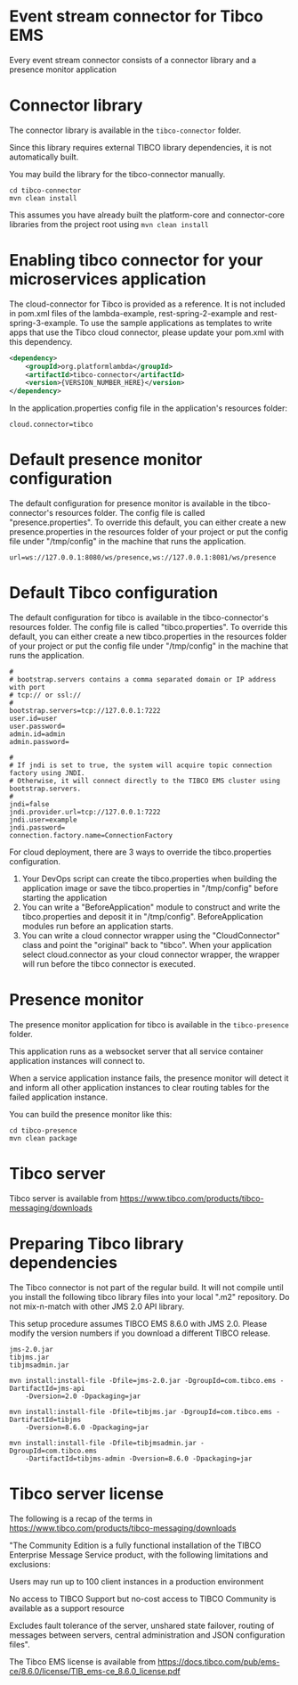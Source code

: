 # Event stream connector for Tibco EMS

Every event stream connector consists of a connector library and a presence monitor application

# Connector library

The connector library is available in the `tibco-connector` folder.

Since this library requires external TIBCO library dependencies, it is not automatically built.

You may build the library for the tibco-connector manually.

```text
cd tibco-connector
mvn clean install
```

This assumes you have already built the platform-core and connector-core libraries from the project root 
using `mvn clean install`

# Enabling tibco connector for your microservices application



The cloud-connector for Tibco is provided as a reference. It is not included in pom.xml files of the lambda-example,
rest-spring-2-example and rest-spring-3-example. To use the sample applications as templates to write apps that use
the Tibco cloud connector, please update your pom.xml with this dependency.

```xml
<dependency>
    <groupId>org.platformlambda</groupId>
    <artifactId>tibco-connector</artifactId>
    <version>{VERSION_NUMBER_HERE}</version>
</dependency>
```

In the application.properties config file in the application's resources folder:
```text
cloud.connector=tibco
```

# Default presence monitor configuration

The default configuration for presence monitor is available in the tibco-connector's resources folder.
The config file is called "presence.properties". To override this default, you can either create a new
presence.properties in the resources folder of your project or put the config file under "/tmp/config"
in the machine that runs the application.

```properties
url=ws://127.0.0.1:8080/ws/presence,ws://127.0.0.1:8081/ws/presence
```

# Default Tibco configuration

The default configuration for tibco is available in the tibco-connector's resources folder. 
The config file is called "tibco.properties". To override this default, you can either create a
new tibco.properties in the resources folder of your project or put the config file under "/tmp/config"
in the machine that runs the application.

```properties
#
# bootstrap.servers contains a comma separated domain or IP address with port
# tcp:// or ssl://
#
bootstrap.servers=tcp://127.0.0.1:7222
user.id=user
user.password=
admin.id=admin
admin.password=

#
# If jndi is set to true, the system will acquire topic connection factory using JNDI.
# Otherwise, it will connect directly to the TIBCO EMS cluster using bootstrap.servers.
#
jndi=false
jndi.provider.url=tcp://127.0.0.1:7222
jndi.user=example
jndi.password=
connection.factory.name=ConnectionFactory
```

For cloud deployment, there are 3 ways to override the tibco.properties configuration.

1. Your DevOps script can create the tibco.properties when building the application image or save 
   the tibco.properties in "/tmp/config" before starting the application
2. You can write a "BeforeApplication" module to construct and write the tibco.properties and deposit 
   it in "/tmp/config". BeforeApplication modules run before an application starts.
3. You can write a cloud connector wrapper using the "CloudConnector" class and point the "original" 
   back to "tibco". When your application select cloud.connector as your cloud connector wrapper, 
   the wrapper will run before the tibco connector is executed.

# Presence monitor

The presence monitor application for tibco is available in the `tibco-presence` folder.

This application runs as a websocket server that all service container application instances will connect to.

When a service application instance fails, the presence monitor will detect it and inform all other application 
instances to clear routing tables for the failed application instance.

You can build the presence monitor like this:

```text
cd tibco-presence
mvn clean package
```

# Tibco server

Tibco server is available from https://www.tibco.com/products/tibco-messaging/downloads

# Preparing Tibco library dependencies

The Tibco connector is not part of the regular build. It will not compile until you install the following
tibco library files into your local ".m2" repository. Do not mix-n-match with other JMS 2.0 API library.

This setup procedure assumes TIBCO EMS 8.6.0 with JMS 2.0. Please modify the version numbers if you download
a different TIBCO release.

```text
jms-2.0.jar
tibjms.jar
tibjmsadmin.jar
```

```text
mvn install:install-file -Dfile=jms-2.0.jar -DgroupId=com.tibco.ems -DartifactId=jms-api
    -Dversion=2.0 -Dpackaging=jar

mvn install:install-file -Dfile=tibjms.jar -DgroupId=com.tibco.ems -DartifactId=tibjms
    -Dversion=8.6.0 -Dpackaging=jar

mvn install:install-file -Dfile=tibjmsadmin.jar -DgroupId=com.tibco.ems 
    -DartifactId=tibjms-admin -Dversion=8.6.0 -Dpackaging=jar
```

# Tibco server license

The following is a recap of the terms in https://www.tibco.com/products/tibco-messaging/downloads

"The Community Edition is a fully functional installation of the TIBCO Enterprise Message Service product,
with the following limitations and exclusions:

Users may run up to 100 client instances in a production environment

No access to TIBCO Support but no-cost access to TIBCO Community is available as a support resource

Excludes fault tolerance of the server, unshared state failover, routing of messages between servers, central
administration and JSON configuration files".

The Tibco EMS license is available from https://docs.tibco.com/pub/ems-ce/8.6.0/license/TIB_ems-ce_8.6.0_license.pdf
